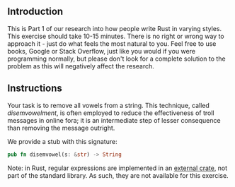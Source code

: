## Introduction

This is Part 1 of our research into how people write Rust in varying styles. This exercise should take 10-15 minutes. There is no right or wrong way to approach it - just do what feels the most natural to you. Feel free to use books, Google or Stack Overflow, just like you would if you were programming normally, but please don't look for a complete solution to the problem as this will negatively affect the research.

## Instructions

Your task is to remove all vowels from a string. This technique, called _disemvowelment_, is often employed to reduce the effectiveness of troll messages in online fora; it is an intermediate step of lesser consequence than removing the message outright. 

We provide a stub with this signature:

```rust
pub fn disemvowel(s: &str) -> String
```

Note: in Rust, regular expressions are implemented in an [external crate](https://crates.io/crates/regex), not part of the standard library. As such, they are not available for this exercise.
